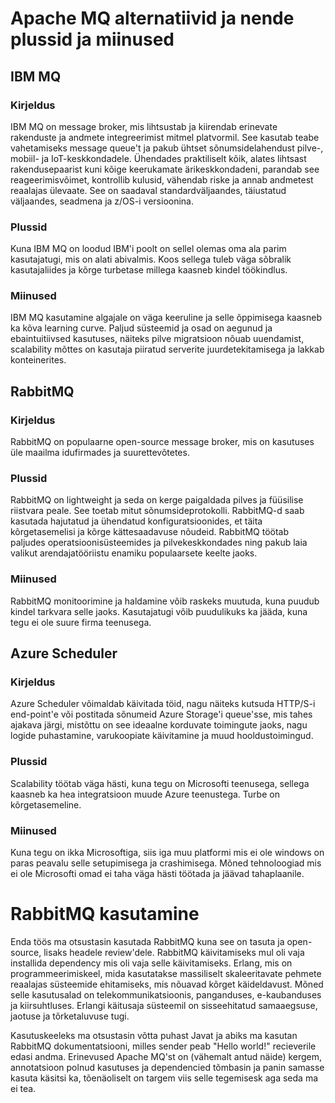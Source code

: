 # Apache MQ alternatiivid ja nende plussid ja miinused 

## IBM MQ 

### Kirjeldus 

IBM MQ on message broker, mis lihtsustab ja kiirendab erinevate rakenduste ja andmete integreerimist mitmel platvormil. See kasutab teabe vahetamiseks message queue't ja pakub ühtset sõnumsidelahendust pilve-, mobiil- ja IoT-keskkondadele. Ühendades praktiliselt kõik, alates lihtsast rakendusepaarist kuni kõige keerukamate ärikeskkondadeni, parandab see reageerimisvõimet, kontrollib kulusid, vähendab riske ja annab andmetest reaalajas ülevaate. See on saadaval standardväljaandes, täiustatud väljaandes, seadmena ja z/OS-i versioonina.

### Plussid

Kuna IBM MQ on loodud IBM'i poolt on sellel olemas oma ala parim kasutajatugi, mis on alati abivalmis. Koos sellega tuleb väga sõbralik kasutajaliides ja kõrge turbetase millega kaasneb kindel töökindlus. 

### Miinused

IBM MQ kasutamine algajale on väga keeruline ja selle õppimisega kaasneb ka kõva learning curve. Paljud süsteemid ja osad on aegunud ja ebaintuitiivsed kasutuses, näiteks pilve migratsioon nõuab uuendamist, scalability mõttes on kasutaja piiratud serverite juurdetekitamisega ja lakkab konteinerites.  

## RabbitMQ 

### Kirjeldus 

RabbitMQ on populaarne open-source message broker, mis on kasutuses üle maailma idufirmades ja suurettevõtetes. 

### Plussid

RabbitMQ on lightweight ja seda on kerge paigaldada pilves ja füüsilise riistvara peale. See toetab mitut sõnumsideprotokolli. RabbitMQ-d saab kasutada hajutatud ja ühendatud konfiguratsioonides, et täita kõrgetasemelisi ja kõrge kättesaadavuse nõudeid. 
RabbitMQ töötab paljudes operatsioonisüsteemides ja pilvekeskkondades ning pakub laia valikut arendajatööriistu enamiku populaarsete keelte jaoks.

### Miinused 

RabbitMQ monitoorimine ja haldamine võib raskeks muutuda, kuna puudub kindel tarkvara selle jaoks. Kasutajatugi võib puudulikuks ka jääda, kuna tegu ei ole suure firma teenusega. 

## Azure Scheduler 

### Kirjeldus
Azure Scheduler võimaldab käivitada töid, nagu näiteks kutsuda HTTP/S-i end-point'e või postitada sõnumeid Azure Storage'i queue'sse, mis tahes ajakava järgi, mistõttu on see ideaalne korduvate toimingute jaoks, nagu logide puhastamine, varukoopiate käivitamine ja muud hooldustoimingud. 

### Plussid 

Scalability töötab väga hästi, kuna tegu on Microsofti teenusega, sellega kaasneb ka hea integratsioon muude Azure teenustega. Turbe on kõrgetasemeline. 

### Miinused

Kuna tegu on ikka Microsoftiga, siis iga muu platformi mis ei ole windows on paras peavalu selle setupimisega ja crashimisega. Mõned tehnoloogiad mis ei ole Microsofti omad ei taha väga hästi töötada ja jäävad tahaplaanile. 


# RabbitMQ kasutamine

Enda töös ma otsustasin kasutada RabbitMQ kuna see on tasuta ja open-source, lisaks headele review'dele. 
RabbitMQ käivitamiseks mul oli vaja installida dependency mis oli vaja selle käivitamiseks. Erlang, mis on programmeerimiskeel, mida kasutatakse massiliselt skaleeritavate pehmete reaalajas süsteemide ehitamiseks, mis nõuavad kõrget käideldavust. Mõned selle kasutusalad on telekommunikatsioonis, panganduses, e-kaubanduses ja kiirsuhtluses. Erlangi käitusaja süsteemil on sisseehitatud samaaegsuse, jaotuse ja tõrketaluvuse tugi. 

Kasutuskeeleks ma otsustasin võtta puhast Javat ja abiks ma kasutan RabbitMQ dokumentatsiooni, milles sender peab "Hello world!" recieverile edasi andma. Erinevused Apache MQ'st on (vähemalt antud näide) kergem, annotatsioon polnud kasutuses ja dependencied tõmbasin ja panin samasse kasuta käsitsi ka, tõenäoliselt on targem viis selle tegemisesk aga seda ma ei tea. 
